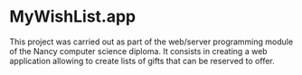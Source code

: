 # MyWishList.app
This project was carried out as part of the web/server programming module of the Nancy computer science diploma. It consists in creating a web application allowing to create lists of gifts that can be reserved to offer.
